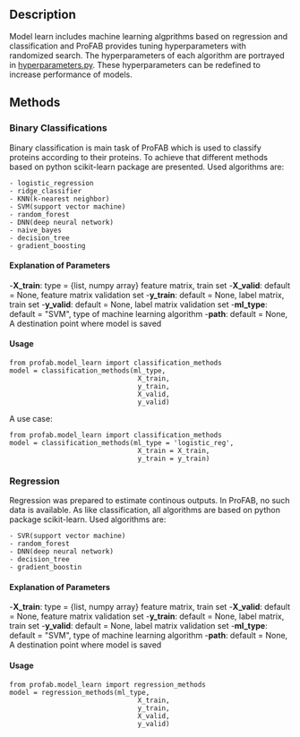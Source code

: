 ## Description

Model learn includes machine learning algprithms based on regression and classification and ProFAB provides tuning hyperparameters with randomized search. The hyperparameters of each algorithm are portrayed in [hyperparameters.py](../hyperparameters.py). These hyperparameters can be redefined to increase performance of models.

## Methods

### Binary Classifications

Binary classification is main task of ProFAB which is used to classify proteins according to their proteins. To achieve that different methods based on python scikit-learn package are presented. Used algorithms are:

    - logistic_regression
    - ridge_classifier
    - KNN(k-nearest neighbor)
    - SVM(support vector machine)
    - random_forest
    - DNN(deep neural network)
    - naive_bayes
    - decision_tree
    - gradient_boosting

#### Explanation of Parameters

-**X_train**: type = {list, numpy array} feature matrix, train set
-**X_valid**: default = None, feature matrix validation set
-**y_train**: default = None, label matrix, train set
-**y_valid**: default = None, label matrix validation set
-**ml_type**: default = "SVM", type of machine learning algorithm
-**path**: default = None, A destination point where model is saved

#### Usage

```{python}
from profab.model_learn import classification_methods
model = classification_methods(ml_type,
                                X_train,
                                y_train,
                                X_valid,
                                y_valid)
```

A use case:
```{python}
from profab.model_learn import classification_methods
model = classification_methods(ml_type = 'logistic_reg',
                                X_train = X_train,
                                y_train = y_train)
```

### Regression

Regression was prepared to estimate continous outputs. In ProFAB, no such data is available. As like classification, all algorithms are based on python package scikit-learn. Used algorithms are:

    - SVR(support vector machine)
    - random_forest
    - DNN(deep neural network)
    - decision_tree
    - gradient_boostin

#### Explanation of Parameters

-**X_train**: type = {list, numpy array} feature matrix, train set
-**X_valid**: default = None, feature matrix validation set
-**y_train**: default = None, label matrix, train set
-**y_valid**: default = None, label matrix validation set
-**ml_type**: default = "SVM", type of machine learning algorithm
-**path**: default = None, A destination point where model is saved

#### Usage

```{python}
from profab.model_learn import regression_methods
model = regression_methods(ml_type,
                                X_train,
                                y_train,
                                X_valid,
                                y_valid)
```
